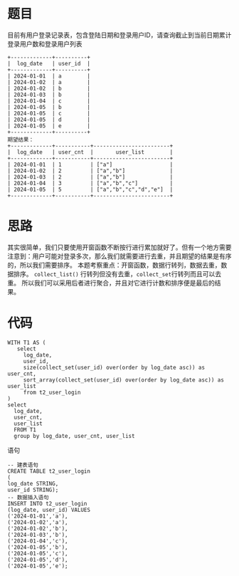# 题目

目前有用户登录记录表，包含登陆日期和登录用户ID，请查询截止到当前日期累计登录用户数和登录用户列表

```
+-------------+----------+
|  log_date   | user_id  |
+-------------+----------+
| 2024-01-01  | a        |
| 2024-01-02  | a        |
| 2024-01-02  | b        |
| 2024-01-03  | b        |
| 2024-01-04  | c        |
| 2024-01-05  | b        |
| 2024-01-05  | c        |
| 2024-01-05  | d        |
| 2024-01-05  | e        |
+-------------+----------+
期望结果：
+-------------+-----------+------------------------+
|  log_date   | user_cnt  |       user_list        |
+-------------+-----------+------------------------+
| 2024-01-01  | 1         | ["a"]                  |
| 2024-01-02  | 2         | ["a","b"]              |
| 2024-01-03  | 2         | ["a","b"]              |
| 2024-01-04  | 3         | ["a","b","c"]          |
| 2024-01-05  | 5         | ["a","b","c","d","e"]  |
+-------------+-----------+------------------------+
```

# 思路

其实很简单，我们只要使用开窗函数不断按行进行累加就好了。但有一个地方需要注意到：用户可能对登录多次，那么我们就需要进行去重，并且期望的结果是有序的，所以我们需要排序。
本题考察重点：开窗函数，数据行转列，数据去重，数据排序。
`collect_list()` 行转列但没有去重，`collect_set`行转列而且可以去重。
所以我们可以采用后者进行聚合，并且对它进行计数和排序便是最后的结果。

# 代码

```
WITH T1 AS (
   select 
     log_date,
     user_id,
     size(collect_set(user_id) over(order by log_date asc)) as user_cnt,
     sort_array(collect_set(user_id) over(order by log_date asc)) as user_list
     from t2_user_login
)
select 
  log_date,
  user_cnt,
  user_list
  FROM T1
  group by log_date, user_cnt, user_list
```

语句

```
-- 建表语句
CREATE TABLE t2_user_login
(
log_date STRING,
user_id STRING);
-- 数据插入语句
INSERT INTO t2_user_login
(log_date, user_id) VALUES
('2024-01-01','a'),
('2024-01-02','a'),
('2024-01-02','b'),
('2024-01-03','b'),
('2024-01-04','c'),
('2024-01-05','b'),
('2024-01-05','c'),
('2024-01-05','d'),
('2024-01-05','e');
```
